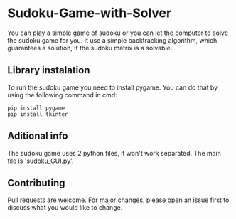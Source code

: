 # Sudoku-Game-with-Solver
You can play a simple game of sudoku or you can let the computer to solve the sudoku game for you. 
It use a simple backtracking algorithm, which guarantees a solution, if the sudoku matrix is a solvable.

## Library instalation
To run the sudoku game you need to install pygame. You can do that by using the following command in cmd:

```
pip install pygame
pip install tkinter
```

## Aditional info
The sudoku game uses 2 python files, it won't work separated.
The main file is 'sudoku_GUI.py'.

## Contributing
Pull requests are welcome. For major changes, please open an issue first to discuss what you would like to change.
